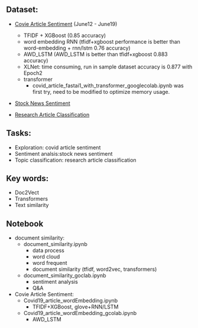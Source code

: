 ## Dataset:
* [Covie Article Sentiment](https://www.kaggle.com/saurabhshahane/covid-19-online-articles) (June12 - June19)
    - TFIDF + XGBoost (0.85 accuracy)
    - word embedding RNN (tfidf+xgboost performance is better than word-embedding + rnn/lstm 0.76 accuracy)
    - AWD_LSTM (AWD_LSTM is better than tfidf+xgboost 0.883 accuracy)
    - XLNet: time consuming, run in sample dataset accuracy is 0.877 with Epoch2
    - transformer
        - covid_article_fastai1_with_transformer_googlecolab.ipynb was first try, need to be modified to optimize memory usage.
 
* [Stock News Sentiment](https://www.kaggle.com/sidarcidiacono/news-sentiment-analysis-for-stock-data-by-company)
* [Research Article Classification](https://www.kaggle.com/blessondensil294/topic-modeling-for-research-articles?select=train.csv)


## Tasks:
* Exploration: covid article sentiment
* Sentiment analsis:stock news sentiment
* Topic classification: research article classification


## Key words:
* Doc2Vect
* Transformers
* Text similarity

## Notebook
* document similarity:
    * document_similarity.ipynb
        * data process
        * word cloud
        * word frequent
        * document similarity (tfidf, word2vec, transformers)   
    * document_similarity_goclab.ipynb
        * sentiment analysis
        * Q&A    
* Covie Article Sentiment:
    * Covid19_article_wordEmbedding.ipynb
        * TFIDF+XGBoost, glove+RNN/LSTM
    * Covid19_article_wordEmbedding_gcolab.ipynb
        * AWD_LSTM   

